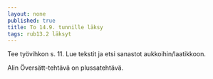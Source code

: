 ```yaml
---
layout: none
published: true
title: To 14.9. tunnille läksy
tags: rub13.2 läksyt
---
```

Tee työvihkon s. 11.  Lue tekstit ja etsi sanastot aukkoihin/laatikkoon. 

Alin Översätt-tehtävä on plussatehtävä.
